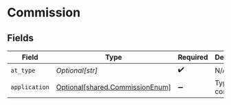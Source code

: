 # Commission


## Fields

| Field                                                                        | Type                                                                         | Required                                                                     | Description                                                                  | Example                                                                      |
| ---------------------------------------------------------------------------- | ---------------------------------------------------------------------------- | ---------------------------------------------------------------------------- | ---------------------------------------------------------------------------- | ---------------------------------------------------------------------------- |
| `at_type`                                                                    | *Optional[str]*                                                              | :heavy_check_mark:                                                           | N/A                                                                          | Commission                                                                   |
| `application`                                                                | [Optional[shared.CommissionEnum]](undefined/models/shared/commissionenum.md) | :heavy_minus_sign:                                                           | Type of commission                                                           |                                                                              |